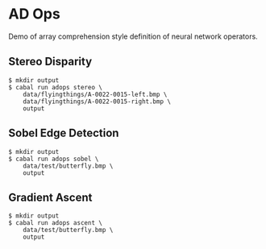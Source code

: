 
# AD Ops

Demo of array comprehension style definition of neural network operators.

## Stereo Disparity
```
$ mkdir output
$ cabal run adops stereo \
    data/flyingthings/A-0022-0015-left.bmp \
    data/flyingthings/A-0022-0015-right.bmp \
    output
```

## Sobel Edge Detection
```
$ mkdir output
$ cabal run adops sobel \
    data/test/butterfly.bmp \
    output
```

## Gradient Ascent
```
$ mkdir output
$ cabal run adops ascent \
    data/test/butterfly.bmp \
    output
```